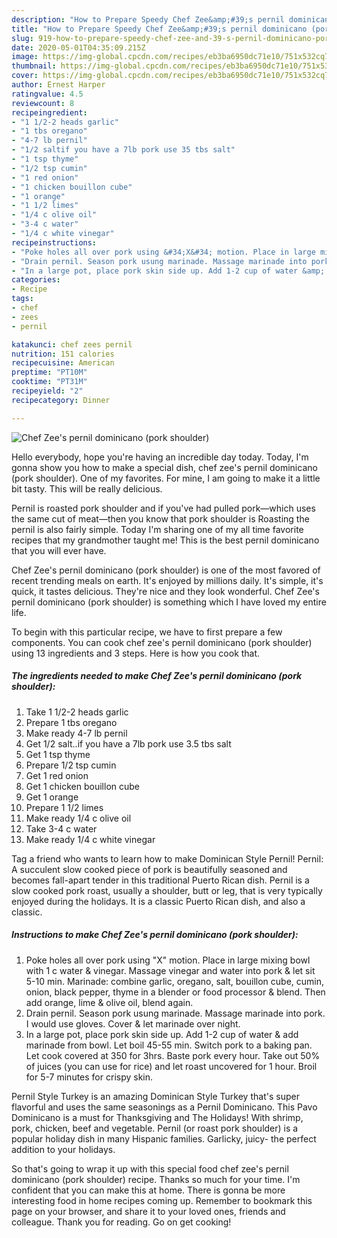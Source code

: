 ```yaml
---
description: "How to Prepare Speedy Chef Zee&amp;#39;s pernil dominicano (pork shoulder)"
title: "How to Prepare Speedy Chef Zee&amp;#39;s pernil dominicano (pork shoulder)"
slug: 919-how-to-prepare-speedy-chef-zee-and-39-s-pernil-dominicano-pork-shoulder
date: 2020-05-01T04:35:09.215Z
image: https://img-global.cpcdn.com/recipes/eb3ba6950dc71e10/751x532cq70/chef-zees-pernil-dominicano-pork-shoulder-recipe-main-photo.jpg
thumbnail: https://img-global.cpcdn.com/recipes/eb3ba6950dc71e10/751x532cq70/chef-zees-pernil-dominicano-pork-shoulder-recipe-main-photo.jpg
cover: https://img-global.cpcdn.com/recipes/eb3ba6950dc71e10/751x532cq70/chef-zees-pernil-dominicano-pork-shoulder-recipe-main-photo.jpg
author: Ernest Harper
ratingvalue: 4.5
reviewcount: 8
recipeingredient:
- "1 1/2-2 heads garlic"
- "1 tbs oregano"
- "4-7 lb pernil"
- "1/2 saltif you have a 7lb pork use 35 tbs salt"
- "1 tsp thyme"
- "1/2 tsp cumin"
- "1 red onion"
- "1 chicken bouillon cube"
- "1 orange"
- "1 1/2 limes"
- "1/4 c olive oil"
- "3-4 c water"
- "1/4 c white vinegar"
recipeinstructions:
- "Poke holes all over pork using &#34;X&#34; motion. Place in large mixing bowl with 1 c water &amp; vinegar. Massage vinegar and water into pork &amp; let sit 5-10 min. Marinade: combine garlic, oregano, salt, bouillon cube, cumin, onion, black pepper, thyme in a blender or food processor &amp; blend. Then add orange, lime &amp; olive oil, blend again."
- "Drain pernil. Season pork usung marinade. Massage marinade into pork. I would use gloves. Cover &amp; let marinade over night."
- "In a large pot, place pork skin side up. Add 1-2 cup of water &amp; add marinade from bowl. Let boil 45-55 min. Switch pork to a baking pan. Let cook covered at 350 for 3hrs. Baste pork every hour. Take out 50% of juices (you can use for rice) and let roast uncovered for 1 hour. Broil for 5-7 minutes for crispy skin."
categories:
- Recipe
tags:
- chef
- zees
- pernil

katakunci: chef zees pernil 
nutrition: 151 calories
recipecuisine: American
preptime: "PT10M"
cooktime: "PT31M"
recipeyield: "2"
recipecategory: Dinner

---
```



![Chef Zee&#39;s pernil dominicano (pork shoulder)](https://img-global.cpcdn.com/recipes/eb3ba6950dc71e10/751x532cq70/chef-zees-pernil-dominicano-pork-shoulder-recipe-main-photo.jpg)

Hello everybody, hope you're having an incredible day today. Today, I'm gonna show you how to make a special dish, chef zee&#39;s pernil dominicano (pork shoulder). One of my favorites. For mine, I am going to make it a little bit tasty. This will be really delicious.

Pernil is roasted pork shoulder and if you&#39;ve had pulled pork—which uses the same cut of meat—then you know that pork shoulder is Roasting the pernil is also fairly simple. Today I&#39;m sharing one of my all time favorite recipes that my grandmother taught me! This is the best pernil dominicano that you will ever have.

Chef Zee&#39;s pernil dominicano (pork shoulder) is one of the most favored of recent trending meals on earth. It's enjoyed by millions daily. It's simple, it's quick, it tastes delicious. They're nice and they look wonderful. Chef Zee&#39;s pernil dominicano (pork shoulder) is something which I have loved my entire life.


To begin with this particular recipe, we have to first prepare a few components. You can cook chef zee&#39;s pernil dominicano (pork shoulder) using 13 ingredients and 3 steps. Here is how you cook that.

<!--inarticleads1-->

##### The ingredients needed to make Chef Zee&#39;s pernil dominicano (pork shoulder):

1. Take 1 1/2-2 heads garlic
1. Prepare 1 tbs oregano
1. Make ready 4-7 lb pernil
1. Get 1/2 salt..if you have a 7lb pork use 3.5 tbs salt
1. Get 1 tsp thyme
1. Prepare 1/2 tsp cumin
1. Get 1 red onion
1. Get 1 chicken bouillon cube
1. Get 1 orange
1. Prepare 1 1/2 limes
1. Make ready 1/4 c olive oil
1. Take 3-4 c water
1. Make ready 1/4 c white vinegar


Tag a friend who wants to learn how to make Dominican Style Pernil! Pernil: A succulent slow cooked piece of pork is beautifully seasoned and becomes fall-apart tender in this traditional Puerto Rican dish. Pernil is a slow cooked pork roast, usually a shoulder, butt or leg, that is very typically enjoyed during the holidays. It is a classic Puerto Rican dish, and also a classic. 

<!--inarticleads2-->

##### Instructions to make Chef Zee&#39;s pernil dominicano (pork shoulder):

1. Poke holes all over pork using &#34;X&#34; motion. Place in large mixing bowl with 1 c water &amp; vinegar. Massage vinegar and water into pork &amp; let sit 5-10 min. Marinade: combine garlic, oregano, salt, bouillon cube, cumin, onion, black pepper, thyme in a blender or food processor &amp; blend. Then add orange, lime &amp; olive oil, blend again.
1. Drain pernil. Season pork usung marinade. Massage marinade into pork. I would use gloves. Cover &amp; let marinade over night.
1. In a large pot, place pork skin side up. Add 1-2 cup of water &amp; add marinade from bowl. Let boil 45-55 min. Switch pork to a baking pan. Let cook covered at 350 for 3hrs. Baste pork every hour. Take out 50% of juices (you can use for rice) and let roast uncovered for 1 hour. Broil for 5-7 minutes for crispy skin.


Pernil Style Turkey is an amazing Dominican Style Turkey that&#39;s super flavorful and uses the same seasonings as a Pernil Dominicano. This Pavo Dominicano is a must for Thanksgiving and The Holidays! With shrimp, pork, chicken, beef and vegetable. Pernil (or roast pork shoulder) is a popular holiday dish in many Hispanic families. Garlicky, juicy- the perfect addition to your holidays. 

So that's going to wrap it up with this special food chef zee&#39;s pernil dominicano (pork shoulder) recipe. Thanks so much for your time. I'm confident that you can make this at home. There is gonna be more interesting food in home recipes coming up. Remember to bookmark this page on your browser, and share it to your loved ones, friends and colleague. Thank you for reading. Go on get cooking!
